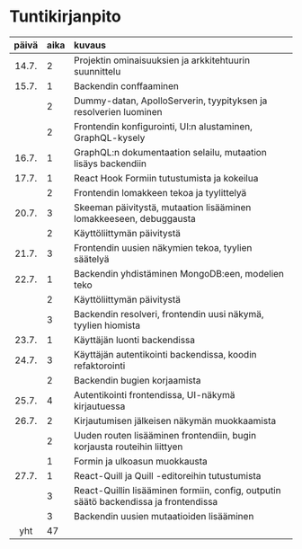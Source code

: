# Tuntikirjanpito

| päivä | aika | kuvaus                                                                               |
| :---: | :--- | :----------------------------------------------------------------------------------- |
| 14.7. | 2    | Projektin ominaisuuksien ja arkkitehtuurin suunnittelu                               |
| 15.7. | 1    | Backendin conffaaminen                                                               |
|       | 2    | Dummy-datan, ApolloServerin, tyypityksen ja resolverien luominen                     |
|       | 2    | Frontendin konfigurointi, UI:n alustaminen, GraphQL-kysely                           |
| 16.7. | 1    | GraphQL:n dokumentaation selailu, mutaation lisäys backendiin                        |
| 17.7. | 1    | React Hook Formiin tutustumista ja kokeilua                                          |
|       | 2    | Frontendin lomakkeen tekoa ja tyylittelyä                                            |
| 20.7. | 3    | Skeeman päivitystä, mutaation lisääminen lomakkeeseen, debuggausta                   |
|       | 2    | Käyttöliittymän päivitystä                                                           |
| 21.7. | 3    | Frontendin uusien näkymien tekoa, tyylien säätelyä                                   |
| 22.7. | 1    | Backendin yhdistäminen MongoDB:een, modelien teko                                    |
|       | 2    | Käyttöliittymän päivitystä                                                           |
|       | 3    | Backendin resolveri, frontendin uusi näkymä, tyylien hiomista                        |
| 23.7. | 1    | Käyttäjän luonti backendissa                                                         |
| 24.7. | 3    | Käyttäjän autentikointi backendissa, koodin refaktorointi                            |
|       | 2    | Backendin bugien korjaamista                                                         |
| 25.7. | 4    | Autentikointi frontendissa, UI-näkymä kirjautuessa                                   |
| 26.7. | 2    | Kirjautumisen jälkeisen näkymän muokkaamista                                         |
|       | 2    | Uuden routen lisääminen frontendiin, bugin korjausta routeihin liittyen              |
|       | 1    | Formin ja ulkoasun muokkausta                                                        |
| 27.7. | 1    | React-Quill ja Quill -editoreihin tutustumista                                       |
|       | 3    | React-Quillin lisääminen formiin, config, outputin säätö backendissa ja frontendissa |
|       | 3    | Backendin uusien mutaatioiden lisääminen                                             |
|  yht  | 47   |                                                                                      |
